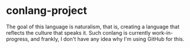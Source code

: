 # conlang-project
The goal of this language is naturalism, that is, creating a language that reflects the culture that speaks it. Such conlang is currently work-in-progress, and frankly, I don't have any idea why I'm using GitHub for this.
